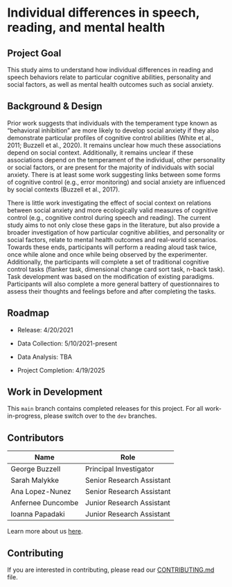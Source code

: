 # Individual differences in speech, reading, and mental health


## Project Goal
This study aims to understand how individual differences in reading and speech behaviors relate to particular cognitive abilities, personality and social factors, as well as mental health outcomes such as social anxiety.


## Background & Design
Prior work suggests that individuals with the temperament type known as “behavioral inhibition” are more likely to develop social anxiety if they also demonstrate particular profiles of cognitive control abilities (White et al., 2011; Buzzell et al., 2020). It remains unclear how much these associations depend on social context. Additionally, it remains unclear if these associations depend on the temperament of the individual, other personality or social factors, or are present for the majority of individuals with social anxiety. There is at least some work suggesting links between some forms of cognitive control (e.g., error monitoring) and social anxiety are influenced by social contexts (Buzzell et al., 2017).

There is little work investigating the effect of social context on relations between social anxiety and more ecologically valid measures of cognitive control (e.g., cognitive control during speech and reading). The current study aims to not only close these gaps in the literature, but also provide a broader investigation of how particular cognitive abilities, and personality or social factors, relate to mental health outcomes and real-world scenarios. Towards these ends, participants will perform a reading aloud task twice, once while alone and once while being observed by the experimenter. Additionally, the participants will complete a set of traditional cognitive control tasks (flanker task, dimensional change card sort task, n-back task). Task development was based on the modification of existing paradigms. Participants will also complete a more general battery of questionnaires to assess their thoughts and feelings before and after completing the tasks. 


## Roadmap
- Release: 4/20/2021

- Data Collection: 5/10/2021-present

- Data Analysis: TBA

- Project Completion: 4/19/2025


## Work in Development
This `main` branch contains completed releases for this project. For all work-in-progress, please switch over to the `dev` branches.


## Contributors
| Name | Role |
| ---  | ---  |
| George Buzzell | Principal Investigator |
| Sarah Malykke | Senior Research Assistant |
| Ana Lopez-Nunez | Senior Research Assistant |
| Anfernee Duncombe | Junior Research Assistant |
| Ioanna Papadaki | Junior Research Assistant |

Learn more about us [here](www.ndclab.com/people).


## Contributing
If you are interested in contributing, please read our [CONTRIBUTING.md](CONTRIBUTING.md) file.

